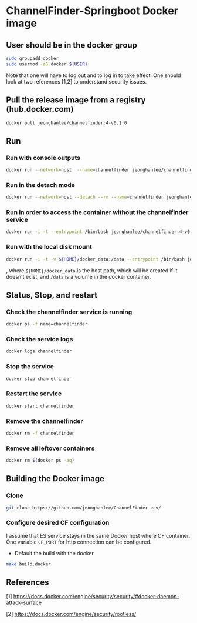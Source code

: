 # ChannelFinder-Springboot Docker image

## User should be in the docker group

```bash
sudo groupadd docker
sudo usermod -aG docker ${USER}
```

Note that one will have to log out and to log in to take effect! One should look at two references [1,2] to understand security issues.

## Pull the release image from a registry (hub.docker.com)

```bash
docker pull jeonghanlee/channelfinder:4-v0.1.0
```

## Run

### Run with console outputs 

```bash
docker run --network=host  --name=channelfinder jeonghanlee/channelfinder:4-v0.1.0
```

### Run in the detach mode

```bash
docker run --network=host --detach --rm --name=channelfinder jeonghanlee/channelfinder:4-v0.1.0
```

### Run in order to access the container without the channelfinder service

```bash
docker run -i -t --entrypoint /bin/bash jeonghanlee/channelfinder:4-v0.1.0
```

### Run with the local disk mount

```bash
docker run -i -t -v ${HOME}/docker_data:/data --entrypoint /bin/bash jeonghanlee/channelfinder:4-v0.1.0
```

, where `${HOME}/docker_data` is the host path, which will be created if it doesn't exist, and `/data` is a volume in the docker container.

## Status, Stop, and restart

### Check the channelfinder service is running

```bash
docker ps -f name=channelfinder
```

### Check the service logs

```bash
docker logs channelfinder
```

### Stop the service

```bash
docker stop channelfinder
```

### Restart the service

```bash
docker start channelfinder
```

### Remove the channelfinder

```bash
docker rm -f channelfinder
```

### Remove all leftover containers

```bash
docker rm $(docker ps -aq)
```

## Building the Docker image

### Clone

```bash
git clone https://github.com/jeonghanlee/ChannelFinder-env/
```

### Configure desired CF configuration

I assume that ES service stays in the same Docker host where CF container. One variable `CF_PORT` for http connection can be configured.

* Default the build with the docker

```bash
make build.docker
```

## References

[1] <https://docs.docker.com/engine/security/security/#docker-daemon-attack-surface>

[2] <https://docs.docker.com/engine/security/rootless/>
